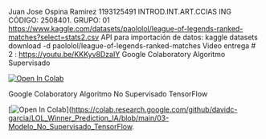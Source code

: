 Juan Jose Ospina Ramirez
1193125491
INTROD.INT.ART.CCIAS ING 
CÓDIGO: 2508401. GRUPO: 01
https://www.kaggle.com/datasets/paololol/league-of-legends-ranked-matches?select=stats2.csv 
API para importación de datos: kaggle datasets download -d paololol/league-of-legends-ranked-matches
Video entrega # 2 : https://youtu.be/KKKyv8DzaIY
Google Colaboratory Algoritmo Supervisado

[![Open In Colab](https://colab.research.google.com/assets/colab-badge.svg)](https://colab.research.google.com/github/davidc-garcia/LOL_Winner_Prediction_IA/blob/main/02-Modelo_Supervisado.ipynb)

Google Colaboratory Algoritmo No Supervisado TensorFlow

[![Open In Colab](https://colab.research.google.com/assets/colab-badge.svg)](https://colab.research.google.com/github/davidc-garcia/LOL_Winner_Prediction_IA/blob/main/03-Modelo_No_Supervisado_TensorFlow. 
